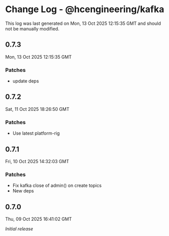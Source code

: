 # Change Log - @hcengineering/kafka

This log was last generated on Mon, 13 Oct 2025 12:15:35 GMT and should not be manually modified.

## 0.7.3
Mon, 13 Oct 2025 12:15:35 GMT

### Patches

- update deps

## 0.7.2
Sat, 11 Oct 2025 18:26:50 GMT

### Patches

- Use latest platform-rig

## 0.7.1
Fri, 10 Oct 2025 14:32:03 GMT

### Patches

- Fix kafka close of admin() on create topics
- New deps

## 0.7.0
Thu, 09 Oct 2025 16:41:02 GMT

_Initial release_

